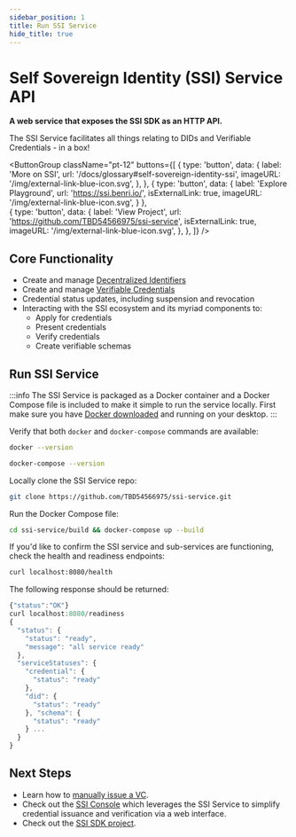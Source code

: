 ```yaml
---
sidebar_position: 1
title: Run SSI Service
hide_title: true
---
```


# Self Sovereign Identity (SSI) Service API

**A web service that exposes the SSI SDK as an HTTP API.**

The SSI Service facilitates all things relating to DIDs and Verifiable Credentials - in a box!

<ButtonGroup
  className="pt-12"
  buttons={[
    {
      type: 'button',
      data: {
        label: 'More on SSI',
        url: '/docs/glossary#self-sovereign-identity-ssi',
        imageURL: '/img/external-link-blue-icon.svg',
      },
    },
    {
      type: 'button',
      data: {
        label: 'Explore Playground',
        url: 'https://ssi.benri.io/',
        isExternalLink: true,
        imageURL: '/img/external-link-blue-icon.svg',
      }
    },    
    {
      type: 'button',
      data: {
        label: 'View Project',
        url: 'https://github.com/TBD54566975/ssi-service',
        isExternalLink: true,
        imageURL: '/img/external-link-blue-icon.svg',
      },
    },
  ]}
/>

<Divider type="slash" />

## Core Functionality
- Create and manage [Decentralized Identifiers](https://developer.tbd.website/docs/web5/learn/decentralized-identifiers)
- Create and manage [Verifiable Credentials](https://www.w3.org/TR/vc-data-model/)
- Credential status updates, including suspension and revocation
- Interacting with the SSI ecosystem and its myriad components to:
  - Apply for credentials
  - Present credentials
  - Verify credentials
  - Create verifiable schemas

<Divider type="slash" />

## Run SSI Service

:::info
The SSI Service is packaged as a Docker container and a Docker Compose file is included to make it simple to run the service locally. First make sure you have [Docker downloaded](https://www.docker.com/products/docker-desktop/) and running on your desktop.
:::

Verify that both `docker` and `docker-compose` commands are available:
```bash
docker --version

docker-compose --version
```

Locally clone the SSI Service repo:
```bash
git clone https://github.com/TBD54566975/ssi-service.git
```

Run the Docker Compose file:
```bash
cd ssi-service/build && docker-compose up --build
```

If you'd like to confirm the SSI service and sub-services are functioning, check the health and readiness endpoints:

```bash
curl localhost:8080/health
```

The following response should be returned:

```js
{"status":"OK"}
curl localhost:8080/readiness
{ 
  "status": { 
    "status": "ready",
    "message": "all service ready"
  },
  "serviceStatuses": {
    "credential": { 
      "status": "ready" 
    },
    "did": { 
      "status": "ready"
    }, "schema": {
      "status": "ready"
    } ...
  }
}
```

<Divider type="slash" />

## Next Steps

- Learn how to [manually issue a VC](/blog/issue-verifiable-credential-manually/).
- Check out the [SSI Console](ssi-console) which leverages the SSI Service to simplify credential issuance and verification via a web interface.
- Check out the [SSI SDK project](https://github.com/TBD54566975/ssi-sdk).